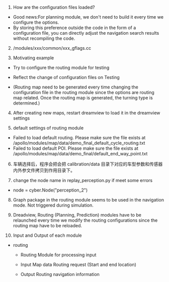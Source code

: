 1. How are the configuration files loaded?
- Good news:For planning module, we don't need to build it every time we configure the options.
- By storing this preference outside the code in the form of a configuration file, you can directly adjust the navigation search results without recompiling the code.


2. /modules/xxx/common/xxx_gflags.cc


3. Motivating example
- Try to configure the routing module for testing
- Reflect the change of configuration files on Testing

- (Routing map need to be generated every time changing the configuration file in the routing module since the options are routing map related. Once the routing map is generated, the turning type is determined.)


4. After creating new maps, restart dreamview to load it in the dreamview settings

5. default settings of routing module
- Failed to load default routing. Please make sure the file exists at /apollo/modules/map/data/demo_final_default_cycle_routing.txt
- Failed to load default POI. Please make sure the file exists at /apollo/modules/map/data/demo_final/default_end_way_point.txt

6. 车辆选择后，程序会把会把 calibration/data 目录下对应的车型参数和传感器内外参文件拷贝到作用目录下。

7. change the node name in replay_perception.py if meet some errors
- node = cyber.Node("perception_2")

8. Graph package in the routing module seems to be used in the navigation mode. Not triggered during simulation.

9. Dreadview, Routing (Planning, Prediction) modules have to be relaunched every time we modify the routing configurations since the routing map have to be reloaded.

10. Input and Output of each module
- routing
  - Routing Module for processing input

  - Input
      Map data
      Routing request (Start and end location)

  - Output
      Routing navigation information

